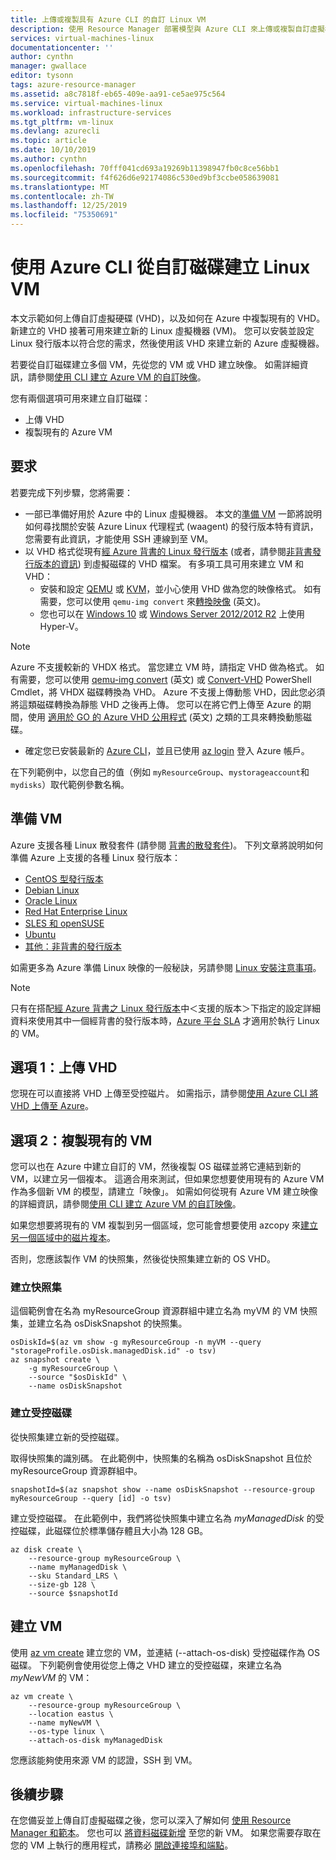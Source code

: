 ```yaml
---
title: 上傳或複製具有 Azure CLI 的自訂 Linux VM
description: 使用 Resource Manager 部署模型與 Azure CLI 來上傳或複製自訂虛擬機器
services: virtual-machines-linux
documentationcenter: ''
author: cynthn
manager: gwallace
editor: tysonn
tags: azure-resource-manager
ms.assetid: a8c7818f-eb65-409e-aa91-ce5ae975c564
ms.service: virtual-machines-linux
ms.workload: infrastructure-services
ms.tgt_pltfrm: vm-linux
ms.devlang: azurecli
ms.topic: article
ms.date: 10/10/2019
ms.author: cynthn
ms.openlocfilehash: 70fff041cd693a19269b11398947fb0c8ce56bb1
ms.sourcegitcommit: f4f626d6e92174086c530ed9bf3ccbe058639081
ms.translationtype: MT
ms.contentlocale: zh-TW
ms.lasthandoff: 12/25/2019
ms.locfileid: "75350691"
---
```

# <a name="create-a-linux-vm-from-a-custom-disk-with-the-azure-cli"></a>使用 Azure CLI 從自訂磁碟建立 Linux VM

<!-- rename to create-vm-specialized -->

本文示範如何上傳自訂虛擬硬碟 (VHD)，以及如何在 Azure 中複製現有的 VHD。 新建立的 VHD 接著可用來建立新的 Linux 虛擬機器 (VM)。 您可以安裝並設定 Linux 發行版本以符合您的需求，然後使用該 VHD 來建立新的 Azure 虛擬機器。

若要從自訂磁碟建立多個 VM，先從您的 VM 或 VHD 建立映像。 如需詳細資訊，請參閱[使用 CLI 建立 Azure VM 的自訂映像](tutorial-custom-images.md)。

您有兩個選項可用來建立自訂磁碟：
* 上傳 VHD
* 複製現有的 Azure VM


## <a name="requirements"></a>要求
若要完成下列步驟，您將需要：

- 一部已準備好用於 Azure 中的 Linux 虛擬機器。 本文的[準備 VM](#prepare-the-vm) 一節將說明如何尋找關於安裝 Azure Linux 代理程式 (waagent) 的發行版本特有資訊，您需要有此資訊，才能使用 SSH 連線到至 VM。
- 以 VHD 格式從現有[經 Azure 背書的 Linux 發行版本](endorsed-distros.md?toc=%2fazure%2fvirtual-machines%2flinux%2ftoc.json) (或者，請參閱[非背書發行版本的資訊](create-upload-generic.md?toc=%2fazure%2fvirtual-machines%2flinux%2ftoc.json)) 到虛擬磁碟的 VHD 檔案。 有多項工具可用來建立 VM 和 VHD：
  - 安裝和設定 [QEMU](https://en.wikibooks.org/wiki/QEMU/Installing_QEMU) 或 [KVM](https://www.linux-kvm.org/page/RunningKVM)，並小心使用 VHD 做為您的映像格式。 如有需要，您可以使用 `qemu-img convert` 來[轉換映像](https://en.wikibooks.org/wiki/QEMU/Images#Converting_image_formats) \(英文\)。
  - 您也可以在 [Windows 10](https://msdn.microsoft.com/virtualization/hyperv_on_windows/quick_start/walkthrough_install) 或 [Windows Server 2012/2012 R2](https://technet.microsoft.com/library/hh846766.aspx) 上使用 Hyper-V。

> [!NOTE]
> Azure 不支援較新的 VHDX 格式。 當您建立 VM 時，請指定 VHD 做為格式。 如有需要，您可以使用 [qemu-img convert](https://en.wikibooks.org/wiki/QEMU/Images#Converting_image_formats) \(英文\) 或 [Convert-VHD](https://technet.microsoft.com/library/hh848454.aspx) PowerShell Cmdlet，將 VHDX 磁碟轉換為 VHD。 Azure 不支援上傳動態 VHD，因此您必須將這類磁碟轉換為靜態 VHD 之後再上傳。 您可以在將它們上傳至 Azure 的期間，使用 [適用於 GO 的 Azure VHD 公用程式](https://github.com/Microsoft/azure-vhd-utils-for-go) \(英文\) 之類的工具來轉換動態磁碟。
> 
> 


- 確定您已安裝最新的 [Azure CLI](/cli/azure/install-az-cli2)，並且已使用 [az login](/cli/azure/reference-index#az-login) 登入 Azure 帳戶。

在下列範例中，以您自己的值（例如 `myResourceGroup`、`mystorageaccount`和 `mydisks`）取代範例參數名稱。

<a id="prepimage"> </a>

## <a name="prepare-the-vm"></a>準備 VM

Azure 支援各種 Linux 散發套件 (請參閱 [背書的散發套件](endorsed-distros.md?toc=%2fazure%2fvirtual-machines%2flinux%2ftoc.json))。 下列文章將說明如何準備 Azure 上支援的各種 Linux 發行版本：

* [CentOS 型發行版本](create-upload-centos.md?toc=%2fazure%2fvirtual-machines%2flinux%2ftoc.json)
* [Debian Linux](debian-create-upload-vhd.md?toc=%2fazure%2fvirtual-machines%2flinux%2ftoc.json)
* [Oracle Linux](oracle-create-upload-vhd.md?toc=%2fazure%2fvirtual-machines%2flinux%2ftoc.json)
* [Red Hat Enterprise Linux](redhat-create-upload-vhd.md?toc=%2fazure%2fvirtual-machines%2flinux%2ftoc.json)
* [SLES 和 openSUSE](suse-create-upload-vhd.md?toc=%2fazure%2fvirtual-machines%2flinux%2ftoc.json)
* [Ubuntu](create-upload-ubuntu.md?toc=%2fazure%2fvirtual-machines%2flinux%2ftoc.json)
* [其他：非背書的發行版本](create-upload-generic.md?toc=%2fazure%2fvirtual-machines%2flinux%2ftoc.json)

如需更多為 Azure 準備 Linux 映像的一般秘訣，另請參閱 [Linux 安裝注意事項](create-upload-generic.md#general-linux-installation-notes)。

> [!NOTE]
> 只有在搭配[經 Azure 背書之 Linux 發行版本](endorsed-distros.md?toc=%2fazure%2fvirtual-machines%2flinux%2ftoc.json)中＜支援的版本＞下指定的設定詳細資料來使用其中一個經背書的發行版本時，[Azure 平台 SLA](https://azure.microsoft.com/support/legal/sla/virtual-machines/) 才適用於執行 Linux 的 VM。
> 
> 

## <a name="option-1-upload-a-vhd"></a>選項 1：上傳 VHD

您現在可以直接將 VHD 上傳至受控磁片。 如需指示，請參閱[使用 Azure CLI 將 VHD 上傳至 Azure](disks-upload-vhd-to-managed-disk-cli.md)。

## <a name="option-2-copy-an-existing-vm"></a>選項 2：複製現有的 VM

您可以也在 Azure 中建立自訂的 VM，然後複製 OS 磁碟並將它連結到新的 VM，以建立另一個複本。 這適合用來測試，但如果您想要使用現有的 Azure VM 作為多個新 VM 的模型，請建立「映像」。 如需如何從現有 Azure VM 建立映像的詳細資訊，請參閱[使用 CLI 建立 Azure VM 的自訂映像](tutorial-custom-images.md)。

如果您想要將現有的 VM 複製到另一個區域，您可能會想要使用 azcopy 來[建立另一個區域中的磁片複本](disks-upload-vhd-to-managed-disk-cli.md#copy-a-managed-disk)。 

否則，您應該製作 VM 的快照集，然後從快照集建立新的 OS VHD。

### <a name="create-a-snapshot"></a>建立快照集

這個範例會在名為 myResourceGroup 資源群組中建立名為 myVM 的 VM 快照集，並建立名為 osDiskSnapshot 的快照集。

```azure-cli
osDiskId=$(az vm show -g myResourceGroup -n myVM --query "storageProfile.osDisk.managedDisk.id" -o tsv)
az snapshot create \
    -g myResourceGroup \
    --source "$osDiskId" \
    --name osDiskSnapshot
```
###  <a name="create-the-managed-disk"></a>建立受控磁碟

從快照集建立新的受控磁碟。

取得快照集的識別碼。 在此範例中，快照集的名稱為 osDiskSnapshot 且位於 myResourceGroup 資源群組中。

```azure-cli
snapshotId=$(az snapshot show --name osDiskSnapshot --resource-group myResourceGroup --query [id] -o tsv)
```

建立受控磁碟。 在此範例中，我們將從快照集中建立名為 *myManagedDisk* 的受控磁碟，此磁碟位於標準儲存體且大小為 128 GB。

```azure-cli
az disk create \
    --resource-group myResourceGroup \
    --name myManagedDisk \
    --sku Standard_LRS \
    --size-gb 128 \
    --source $snapshotId
```

## <a name="create-the-vm"></a>建立 VM

使用 [az vm create](/cli/azure/vm#az-vm-create) 建立您的 VM，並連結 (--attach-os-disk) 受控磁碟作為 OS 磁碟。 下列範例會使用從您上傳之 VHD 建立的受控磁碟，來建立名為 *myNewVM* 的 VM：

```azurecli
az vm create \
    --resource-group myResourceGroup \
    --location eastus \
    --name myNewVM \
    --os-type linux \
    --attach-os-disk myManagedDisk
```

您應該能夠使用來源 VM 的認證，SSH 到 VM。 

## <a name="next-steps"></a>後續步驟
在您備妥並上傳自訂虛擬磁碟之後，您可以深入了解如何 [使用 Resource Manager 和範本](../../azure-resource-manager/management/overview.md)。 您也可以 [將資料磁碟新增](add-disk.md?toc=%2fazure%2fvirtual-machines%2flinux%2ftoc.json) 至您的新 VM。 如果您需要存取在您的 VM 上執行的應用程式，請務必 [開啟連接埠和端點](nsg-quickstart.md?toc=%2fazure%2fvirtual-machines%2flinux%2ftoc.json)。

